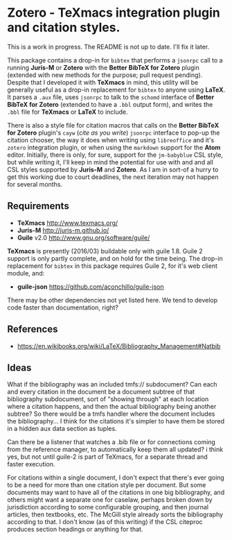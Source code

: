 Zotero - TeXmacs integration plugin and citation styles.
========================================================

This is a work in progress. The README is not up to date. I'll fix it
later.

This package contains a drop-in for `bibtex` that performs a `jsonrpc`
call to a running **Juris-M** or **Zotero** with the **Better BibTeX
for Zotero** plugin (extended with new methods for the purpose; pull
request pending). Despite that I developed it with **TeXmacs** in
mind, this utility will be generally useful as a drop-in replacement
for `bibtex` to anyone using **LaTeX**. It parses a `.aux` file, uses
`jsonrpc` to talk to the `schomd` interface of **Better BibTeX for
Zotero** (extended to have a `.bbl` output form), and writes the
`.bbl` file for **TeXmacs** or **LaTeX** to include.

There is also a style file for citation macros that calls on the
**Better BibTeX for Zotero** plugin's `cayw` (*cite as you write*)
`jsonrpc` interface to pop-up the citation chooser, the way it does
when writing using `libreoffice` and it's `zotero` integration plugin,
or when using the `markdown` support for the **Atom**
editor. Initially, there is only, for sure, support for the
`jm-babyblue` CSL style, but while writing it, I'll keep in mind the
potential for use with and and all CSL styles supported by **Juris-M**
and **Zotero**. As I am in sort-of a hurry to get this working due to
court deadlines, the next iteration may not happen for several months.

Requirements
------------

  * **TeXmacs** <http://www.texmacs.org/>
  * **Juris-M** <http://juris-m.github.io/>
  * **Guile** v2.0 <http://www.gnu.org/software/guile/>

**TeXmacs** is presently (2016/03) buildable only with guile
1.8. Guile 2 support is only partly complete, and on hold for the time
being. The drop-in replacement for `bibtex` in this package requires
Guile 2, for it's web client module, and:

  * **guile-json** <https://github.com/aconchillo/guile-json>

There may be other dependencies not yet listed here. We tend to
develop code faster than documentation, right?

References
----------

  * <https://en.wikibooks.org/wiki/LaTeX/Bibliography_Management#Natbib>

Ideas
-----

What if the bibliography was an included tmfs:// subdocument? Can each
and every citation in the document be a document subtree of that
bibliography subdocument, sort of "showing through" at each location
where a citation happens, and then the actual bibliography being
another subtree? So there would be a tmfs handler where the document
includes the bibliography... I think for the citations it's simpler to
have them be stored in a hidden aux data section as tuples.

Can there be a listener that watches a .bib file or for connections
coming from the reference manager, to automatically keep them all
updated? i think yes, but not until guile-2 is part of TeXmacs, for a
separate thread and faster execution.

For citations within a single document, I don't expect that there's
ever going to be a need for more than one citation style per
document. But some documents may want to have all of the citations in
one big bibliography, and others might want a separate one for
caselaw, perhaps broken down by jurisdiction according to some
configurable grouping, and then journal articles, then textbooks,
etc. The McGill style already sorts the bibliography according to
that. I don't know (as of this writing) if the CSL citeproc produces
section headings or anything for that.
